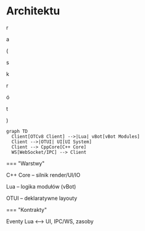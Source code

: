 # Architektu

r

a

(

s

k

r

ó

t

)

```mermaid
graph TD
  Client[OTCv8 Client] -->|Lua| vBot[vBot Modules]
  Client -->|OTUI| UI[UI System]
  Client --> CppCore[C++ Core]
  WS[WebSocket/IPC] --> Client

```

=== "Warstwy"

C++ Core – silnik render/UI/IO

Lua – logika modułów (vBot)

OTUI – deklaratywne layouty

=== "Kontrakty"

Eventy Lua ⟷ UI, IPC/WS, zasoby
